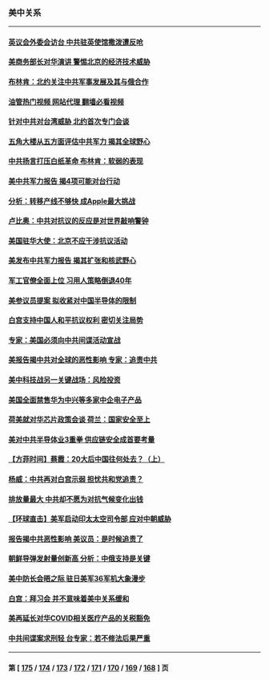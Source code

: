 ### 美中关系
---
#### [英议会外委会访台 中共驻英使馆撒泼遭反呛](../../pages/nf1412576/n13876914.md?12020845) 
#### [美商务部长对华演讲 警惕北京的经济技术威胁](../../pages/nf1412576/n13876310.md?12020845) 
#### [布林肯：北约关注中共军事发展及其与俄合作](../../pages/nf1412576/n13876389.md?12020845) 
#### [油管热门视频 网站代理 翻墙必看视频](http://138.2.39.72:81/youtube.html?epic-marker?12020845)
#### [针对中共对台湾威胁 北约首次专门会谈](../../pages/nf1412576/n13876423.md?12020845) 
#### [五角大楼从五方面评估中共军力 揭其全球野心](../../pages/nf1412576/n13876394.md?12020845) 
#### [中共扬言打压白纸革命 布林肯：软弱的表现](../../pages/nf1412576/n13876302.md?12020845) 
#### [美中共军力报告 揭4项可能对台行动](../../pages/nf1412576/n13876121.md?12020845) 
#### [分析：转移产线不够快 成Apple最大挑战](../../pages/nf1412576/n13876000.md?12020845) 
#### [卢比奥：中共对抗议的反应是对世界敲响警钟](../../pages/nf1412576/n13875828.md?12020845) 
#### [美国驻华大使：北京不应干涉抗议活动](../../pages/nf1412576/n13875595.md?12020845) 
#### [美发布中共军力报告 揭其扩张和核武野心](../../pages/nf1412576/n13875585.md?12020845) 
#### [军工官僚全面上位 习用人策略倒退40年](../../pages/nf1412576/n13875068.md?12020845) 
#### [美参议员提案 拟收紧对中国半导体的限制](../../pages/nf1412576/n13875246.md?12020845) 
#### [白宫支持中国人和平抗议权利 密切关注局势](../../pages/nf1412576/n13874890.md?12020845) 
#### [专家：美国必须向中共间谍活动宣战](../../pages/nf1412576/n13874542.md?12020845) 
#### [美报告揭中共对全球的恶性影响 专家：追责中共](../../pages/nf1412576/n13873786.md?12020845) 
#### [美中科技战另一关键战场：风险投资](../../pages/nf1412576/n13873321.md?12020845) 
#### [美国全面禁售华为中兴等多家中企电子产品](../../pages/nf1412576/n13873193.md?12020845) 
#### [荷美就对华芯片政策会谈 荷兰：国家安全至上](../../pages/nf1412576/n13873080.md?12020845) 
#### [美对中共半导体业3重拳 供应链安全成首要考量](../../pages/nf1412576/n13873024.md?12020845) 
#### [【方菲时间】蔡霞：20大后中国往何处去？（上）](../../pages/nf1412576/n13872567.md?12020845) 
#### [杨威：中共再对白宫示弱 担忧共和党追责？](../../pages/nf1412576/n13872691.md?12020845) 
#### [排放量最大 中共却不愿为对抗气候变化出钱](../../pages/nf1412576/n13872337.md?12020845) 
#### [【环球直击】美军启动印太太空司令部 应对中朝威胁](../../pages/nf1412576/n13871621.md?12020845) 
#### [报告揭中共恶性影响 美议员：是时候追责了](../../pages/nf1412576/n13871950.md?12020845) 
#### [朝鲜导弹发射量创新高 分析：中俄支持是关键](../../pages/nf1412576/n13871809.md?12020845) 
#### [美中防长会晤之际 驻日美军36军机大象漫步](../../pages/nf1412576/n13871878.md?12020845) 
#### [白宫：拜习会 并不意味着美中关系缓和](../../pages/nf1412576/n13871836.md?12020845) 
#### [美再延长对华COVID相关医疗产品的关税豁免](../../pages/nf1412576/n13871778.md?12020845) 
#### [中共间谍案求刑轻 台专家：若不修法后果严重](../../pages/nf1412576/n13871586.md?12020845) 

---
#### 第 [ [175](./175.md?12020845) / [174](./174.md?12020845) / [173](./173.md?12020845) / [172](./172.md?12020845) / [171](./171.md?12020845) / [170](./170.md?12020845) / [169](./169.md?12020845) / [168](./168.md?12020845) ] 页
